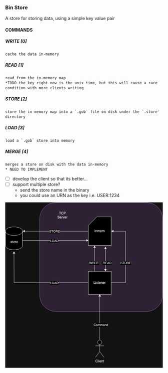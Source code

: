 ### Bin Store

A store for storing data, using a simple key value pair

#### COMMANDS

##### WRITE [0]

    cache the data in-memory

##### READ [1]

    read from the in-memory map
    *TODO the key right now is the unix time, but this will cause a race condition with more clients writing

##### STORE [2]

    store the in-memory map into a `.gob` file on disk under the `.store` directory

##### LOAD [3]

    load a `.gob` store into memory

##### MERGE [4]

    merges a store on disk with the data in-memory
    * NEED TO IMPLEMENT

- [ ] develop the client so that its better...
- [ ] support multiple store?
  - send the store name in the binary
  - you could use an URN as the key i.e. USER:1234

![Workflow](./docs/binstore.jpg "Bin Store Workflow")
